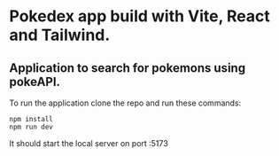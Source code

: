 # Pokedex app build with Vite, React and Tailwind.

## Application to search for pokemons using pokeAPI.

To run the application clone the repo and run these commands:

```npm
npm install
npm run dev
```

It should start the local server on port :5173
